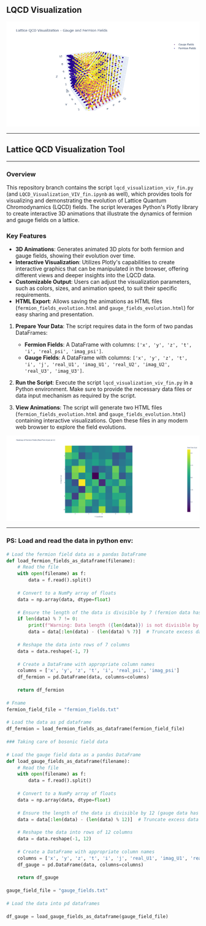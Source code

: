 ## LQCD Visualization
[![LQCD Evolution Animation](LQCD_Visualization_Gauge_&_Fermion_Fieldz.png)](lattice_qcd_evolution_vv.mp4)


---

## Lattice QCD Visualization Tool

---
### Overview

This repository branch contains the script `lqcd_visualization_viv_fin.py` (and `LQCD_Visualization_VIV_fin.ipynb` as well), which provides tools for visualizing and demonstrating the evolution of Lattice Quantum Chromodynamics (LQCD) fields. The script leverages Python's Plotly library to create interactive 3D animations that illustrate the dynamics of fermion and gauge fields on a lattice.

### Key Features

- **3D Animations**: Generates animated 3D plots for both fermion and gauge fields, showing their evolution over time.
- **Interactive Visualization**: Utilizes Plotly's capabilities to create interactive graphics that can be manipulated in the browser, offering different views and deeper insights into the LQCD data.
- **Customizable Output**: Users can adjust the visualization parameters, such as colors, sizes, and animation speed, to suit their specific requirements.
- **HTML Export**: Allows saving the animations as HTML files (`fermion_fields_evolution.html` and `gauge_fields_evolution.html`) for easy sharing and presentation.

1. **Prepare Your Data**: The script requires data in the form of two pandas DataFrames:
   - **Fermion Fields**: A DataFrame with columns: `['x', 'y', 'z', 't', 'i', 'real_psi', 'imag_psi']`.
   - **Gauge Fields**: A DataFrame with columns: `['x', 'y', 'z', 't', 'i', 'j', 'real_U1', 'imag_U1', 'real_U2', 'imag_U2', 'real_U3', 'imag_U3']`.

2. **Run the Script**:
   Execute the script `lqcd_visualization_viv_fin.py` in a Python environment. Make sure to provide the necessary data files or data input mechanism as required by the script.

3. **View Animations**:
   The script will generate two HTML files (`fermion_fields_evolution.html` and `gauge_fields_evolution.html`) containing interactive visualizations. Open these files in any modern web browser to explore the field evolutions.

![Logo](Heatmap_fermions.png)

---
### PS: Load and read the data in python env:
```python
# Load the fermion field data as a pandas DataFrame
def load_fermion_fields_as_dataframe(filename):
    # Read the file
    with open(filename) as f:
        data = f.read().split()

    # Convert to a NumPy array of floats
    data = np.array(data, dtype=float)

    # Ensure the length of the data is divisible by 7 (fermion data has 7 columns)
    if len(data) % 7 != 0:
        print(f"Warning: Data length ({len(data)}) is not divisible by 7. Truncating excess elements.")
        data = data[:len(data) - (len(data) % 7)]  # Truncate excess data

    # Reshape the data into rows of 7 columns
    data = data.reshape(-1, 7)

    # Create a DataFrame with appropriate column names
    columns = ['x', 'y', 'z', 't', 'i', 'real_psi', 'imag_psi']
    df_fermion = pd.DataFrame(data, columns=columns)

    return df_fermion

# Fname
fermion_field_file = "fermion_fields.txt"

# Load the data as pd dataframe
df_fermion = load_fermion_fields_as_dataframe(fermion_field_file)

### Taking care of bosonic field data

# Load the gauge field data as a pandas DataFrame
def load_gauge_fields_as_dataframe(filename):
    # Read the file
    with open(filename) as f:
        data = f.read().split()

    # Convert to a NumPy array of floats
    data = np.array(data, dtype=float)

    # Ensure the length of the data is divisible by 12 (gauge data has 12 columns)
    data = data[:len(data) - (len(data) % 12)]  # Truncate excess data silently

    # Reshape the data into rows of 12 columns
    data = data.reshape(-1, 12)

    # Create a DataFrame with appropriate column names
    columns = ['x', 'y', 'z', 't', 'i', 'j', 'real_U1', 'imag_U1', 'real_U2', 'imag_U2', 'real_U3', 'imag_U3']
    df_gauge = pd.DataFrame(data, columns=columns)

    return df_gauge

gauge_field_file = "gauge_fields.txt"

# Load the data into pd dataframes

df_gauge = load_gauge_fields_as_dataframe(gauge_field_file)
